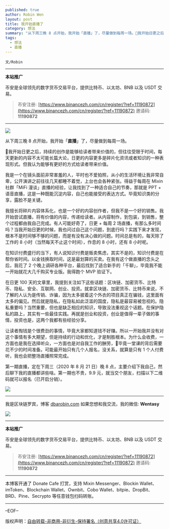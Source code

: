 ```yaml
---
published: true
author: Robin Wen
layout: post
title: 我开始直播了
category: 想法
summary: "从下周三晚 8 点开始，我开始「直播」了，尽量做到每周一场。我开始日更之后，持续的创作是能够给读者带来价值的，但往往受限于时间，每天更新的内容不太可能长篇大论，日更的内容更多是碎片化资讯或者知识的一种表现形式。但我认为能够有更好的方式给读者带来价值。让读者掏钱是个很费劲的事情，毕竟大家都知道钱不好赚。所以一开始我并没有对这个事情有多大期望，但是持续的行动和优化，才是制胜根本。为什么会收费，一方面也是我在选择听众，一方面也是对自我工作的酬劳，毕竟一堂课的背后需要花不少的时间准备。可能最开始只有几个人报名，没关系，就算是只有 1 个人付费听，我也会把整场直播照常完成。"
tags:
  - 想法
  - 直播
---
```


`文/Robin`

***

**本站推广**

币安是全球领先的数字货币交易平台，提供比特币、以太坊、BNB 以及 USDT 交易。

> 币安注册: [https://www.binancezh.com/cn/register/?ref=11190872](https://www.binancezh.com/cn/register/?ref=11190872)
> 邀请码: **11190872**

***

![](https://cdn.dbarobin.com/36xk026.png)

从下周三晚 8 点开始，我开始「**直播**」了，尽量做到每周一场。

我开始日更之后，持续的创作是能够给读者带来价值的，但往往受限于时间，每天更新的内容不太可能长篇大论，日更的内容更多是碎片化资讯或者知识的一种表现形式。但我认为能够有更好的方式给读者带来价值。

我是一个在镜头面前非常害羞的人，平时也不爱拍照，从小的生活环境让我非常自卑，公开演讲之前往往几天都睡不着觉，上台也会各种紧张。得益于每周在 Mixin 社群「MiFi 漫谈」直播的经验，让我找到了一种适合自己的节奏，那就是 PPT + 语音直播，这是一种既能沉淀内容，自己也能接受的表达方式。毕竟知识类的分享，露脸不是关键。

我擅长将碎片内容体系化，也是一个好的内容创作者，但我不是一个好的销售。我开始尝试直播，将有价值的内容，传递给读者。从内容制作，到包装，到销售，整个过程都由我自己完成。有人可能好奇了，日更 + 每周 2 场直播，有那么多时间吗？当我开始日更的时候，我也问过自己这个问题，到底行吗？实践下来才发现，根本不是时间够不够的问题，而是有没有决心做的问题。时间总是有的，每天除了工作的 8 小时（当然每天不止这个时间），作息的 8 小时，还有 8 小时呢。

在知识付费盛行的当下，有人说知识付费是贩卖焦虑，其实不是的，知识付费是在帮你省时间。以金钱换取时间，这是最划算的买卖。在我有这个做直播的念头之后，我花了 2 个晚上调研各种平台，最后找到了适合新手的「千聊」，毕竟我不能一开始就花大几千购买专业版。我得跑个 MVP 验证下。

在日更 100 天的文章里，我提到关注如下这些话题：区块链、加密货币、比特币、隐私、安全、互联网、创业、投资。就拿区块链、加密货币、比特币来说，不了解的人认为是传销、诈骗，因为太多披着这个外衣的项目真正在骗钱，这里面有太多的偏见。然后就是隐私，在隐私如此泛滥的国度，隐私是最容易被忽视的。隐私重要吗？当然重要，但也是缺乏相应的知识，导致没法重视这个话题。在保护隐私的路上，其实有一些最佳实践。再就是创业和投资，创业是值得一辈子做的事情，投资也是，这两个我都有些经验分享。

让读者掏钱是个很费劲的事情，毕竟大家都知道钱不好赚。所以一开始我并没有对这个事情有多大期望，但是持续的行动和优化，才是制胜根本。为什么会收费，一方面也是我在选择听众，一方面也是对自我工作的酬劳，毕竟一堂课的背后需要花不少的时间准备。可能最开始只有几个人报名，没关系，就算是只有 1 个人付费听，我也会把整场直播照常完成。

第一期直播，定在下周三（2020 年 8 月 21 日）晚 8 点，主要介绍下我自己，然后聊下我的直播都讲些啥。第一期也不贵，9.9 元，就当交个朋友，扫描以下二维码就可以报名（已开启分销）。

![](https://cdn.dbarobin.com/0t775cv.png)

***

我是区块链罗宾，博客 [dbarobin.com](https://dbarobin.com/)
如果您想和我交流，我的微信: **Wentasy**

![](https://cdn.dbarobin.com/v4yywe2.png)

***

**本站推广**

币安是全球领先的数字货币交易平台，提供比特币、以太坊、BNB 以及 USDT 交易。

> 币安注册: [https://www.binancezh.com/cn/register/?ref=11190872](https://www.binancezh.com/cn/register/?ref=11190872)
> 邀请码: **11190872**

***

本博客开通了 Donate Cafe 打赏，支持 Mixin Messenger、Blockin Wallet、imToken、Blockchain Wallet、Ownbit、Cobo Wallet、bitpie、DropBit、BRD、Pine、Secrypto 等任意钱包扫码转账。

<center>
    <div class="--donate-button"
         data-button-id="f8b9df0d-af9a-460d-8258-d3f435445075"
    ></div>
</center>

***

–EOF–

版权声明：[自由转载-非商用-非衍生-保持署名（创意共享4.0许可证）](http://creativecommons.org/licenses/by-nc-nd/4.0/deed.zh)